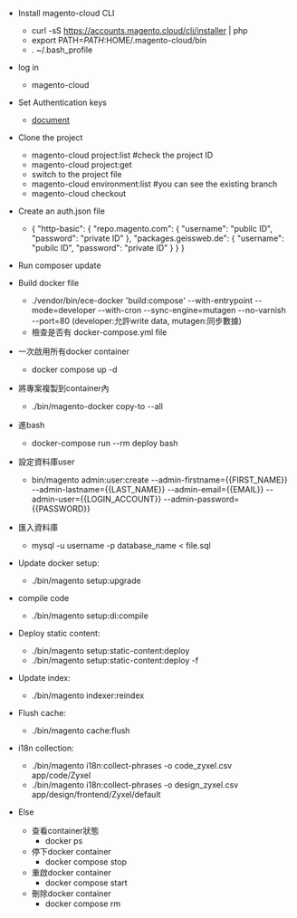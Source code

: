 * Install magento-cloud CLI

  * curl -sS https://accounts.magento.cloud/cli/installer | php
  * export PATH=$PATH:$HOME/.magento-cloud/bin
  * . ~/.bash_profile
  
* log in
  * magento-cloud

* Set Authentication keys 
  * [document](https://experienceleague.adobe.com/docs/commerce-cloud-service/user-guide/develop/authentication-keys.html?lang=en#composer-auth-environment-variable)

* Clone the project
  * magento-cloud project:list  #check the project ID
  * magento-cloud project:get <project-ID> 
  * switch to the project file
  * magento-cloud environment:list  #you can see the existing branch
  * magento-cloud checkout <branch-ID>
 
* Create an auth.json file 
  * {
    "http-basic": {
        "repo.magento.com": {
            "username": "pubilc ID",
            "password": "private ID"
        },
        "packages.geissweb.de": {
            "username": "pubilc ID",
            "password": "private ID" } } }
* Run composer update
 
* Build docker file 
  * ./vendor/bin/ece-docker 'build:compose' --with-entrypoint --mode=developer --with-cron --sync-engine=mutagen --no-varnish --port=80 
     (developer:允許write data, mutagen:同步數據)
  * 檢查是否有 docker-compose.yml file
 
* 一次啟用所有docker container
  * docker compose up -d
 
* 將專案複製到container內
  * ./bin/magento-docker copy-to --all
* 進bash 
  * docker-compose run --rm deploy bash
* 設定資料庫user
  * bin/magento admin:user:create --admin-firstname={{FIRST_NAME}} --admin-lastname={{LAST_NAME}} --admin-email={{EMAIL}} --admin-user={{LOGIN_ACCOUNT}} --admin-password={{PASSWORD}}
* 匯入資料庫
  * mysql -u username -p database_name < file.sql
* Update docker setup:
  * ./bin/magento setup:upgrade
* compile code
  * ./bin/magento setup:di:compile
* Deploy static content:
  * ./bin/magento setup:static-content:deploy
  * ./bin/magento setup:static-content:deploy -f
* Update index:
  * ./bin/magento indexer:reindex
* Flush cache:
  * ./bin/magento cache:flush
* i18n collection:
  * ./bin/magento i18n:collect-phrases -o code_zyxel.csv app/code/Zyxel
  * ./bin/magento i18n:collect-phrases -o design_zyxel.csv app/design/frontend/Zyxel/default

 
* Else
  * 查看container狀態
    * docker ps
  * 停下docker container
    * docker compose stop
  * 重啟docker container
    * docker compose start
  * 刪除docker container
    * docker compose rm
